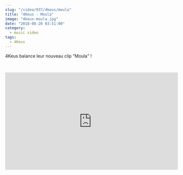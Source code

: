 ```yaml
--- 
slug: "/video/937/4keus/moula"
title: "4Keus - Moula"
image: "4keus-moula.jpg"
date: "2018-08-20 03:51:00"
category:
  - music video
tags:
  - 4Keus
---
```

<p>4Keus balance leur nouveau clip "Moula" !</p><br/><p><iframe width="560" height="315" src="https://www.youtube.com/embed/yRoOCv26-CU" frameborder="0" allow="autoplay; encrypted-media" allowfullscreen></iframe></p>